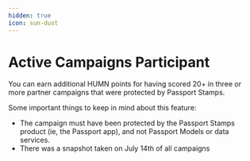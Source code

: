 ```yaml
---
hidden: true
icon: sun-dust
---
```


# Active Campaigns Participant

You can earn additional HUMN points for having scored 20+ in three or more partner campaigns that were protected by Passport Stamps.&#x20;

Some important things to keep in mind about this feature:

* The campaign must have been protected by the Passport Stamps product (ie, the Passport app), and not Passport Models or data services.&#x20;
* There was a snapshot taken on July 14th of all campaigns &#x20;
